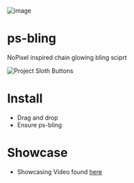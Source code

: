 ![image](https://user-images.githubusercontent.com/82112471/213807130-12b89cf3-b909-447c-90aa-d8e3f713a609.png)

# ps-bling
NoPixel inspired chain glowing bling sciprt

![Project Sloth Buttons](https://user-images.githubusercontent.com/91661118/169454003-488c8994-eec9-4b92-9b0c-f3a675be7d1b.png)

# Install
* Drag and drop
* Ensure ps-bling


# Showcase
* Showcasing Video found [here](https://www.youtube.com/channel/UCl1ALVOw3u1BoZBZIVO_4zw)
